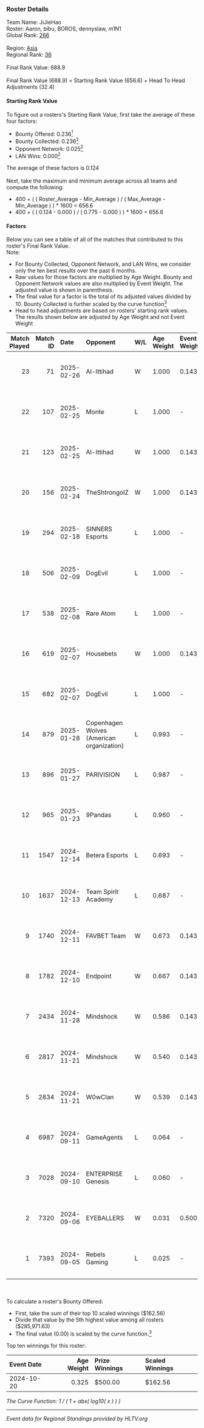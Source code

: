 ### Roster Details<br />
Team Name: JiJieHao<br />
Roster: Aaron, bibu, BOROS, dennyslaw, m1N1<br />
Global Rank: [266](../../standings_global_2025_02_28.md)<br />
<br />
Region: [Asia]( ../../standings_asia_2025_02_28.md)<br />
Regional Rank: [36]( ../../standings_asia_2025_02_28.md)<br />
<br />
Final Rank Value:  688.9<br />
<br />
Final Rank Value (688.9) = Starting Rank Value (656.6) + Head To Head Adjustments (32.4)<br />

#### Starting Rank Value<br />
To figure out a rosters's Starting Rank Value, first take the average of these four factors:<br />
- Bounty Offered: 0.236[<sup>1</sup>](#table2)
- Bounty Collected: 0.236[<sup>2</sup>](#table1)
- Opponent Network: 0.025[<sup>2</sup>](#table1)
- LAN Wins: 0.000[<sup>2</sup>](#table1)

The average of these factors is 0.124<br />
<br />
Next, take the maximum and minimum average across all teams and compute the following:<br />
- 400 + ( ( Roster_Average - Min_Average ) / ( Max_Average - Min_Average ) ) * 1600 = 656.6
- 400 + ( ( 0.124 - 0.000 ) / ( 0.775 - 0.000 ) ) * 1600 = 656.6


#### Factors<br />
Below you can see a table of all of the matches that contributed to this roster's Final Rank Value.<br />
Note:<br />

- For Bounty Collected, Opponent Network, and LAN Wins, we consider only the ten best results over the past 6 months.
- Raw values for those factors are multiplied by Age Weight. Bounty and Opponent Network values are also multiplied by Event Weight. The adjusted value is shown in parenthesis.
- The final value for a factor is the total of its adjusted values divided by 10. Bounty Collected is further scaled by the curve function[<sup>3</sup>](#curveFunction)
- Head to head adjustments are based on rosters' starting rank values. The results shown below are adjusted by Age Weight and not Event Weight
<span id="table1"></span><br />


| Match Played | Match ID | Date       | Opponent                                  | W/L | Age Weight | Event Weight | Bounty Collected | Opponent Network | LAN Wins  | H2H Adj. | Roster                                 |
| -: | -: | :- | :- | :- | :- | :- | :- | :- | :- | -: | :- |
|           23 |       71 | 2025-02-26 | Al-Ittihad                                | W   | 1.000      | 0.143        | 0.002 (0.000)    | 0.206 (0.029)    | 0 (0.000) |    16.72 | Aaron, bibu, BOROS, dennyslaw, m1N1    |
|           22 |      107 | 2025-02-25 | Monte                                     | L   | 1.000      | -            | -                | -                | -         |    -4.67 | Aaron, bibu, BOROS, dennyslaw, m1N1    |
|           21 |      123 | 2025-02-25 | Al-Ittihad                                | W   | 1.000      | 0.143        | 0.002 (0.000)    | 0.206 (0.029)    | 0 (0.000) |    17.80 | Aaron, bibu, BOROS, dennyslaw, m1N1    |
|           20 |      156 | 2025-02-24 | TheShtrongolZ                             | W   | 1.000      | 0.143        | 0.000 (0.000)    | 0.000 (0.000)    | 0 (0.000) |     5.98 | Aaron, bibu, BOROS, dennyslaw, m1N1    |
|           19 |      294 | 2025-02-18 | SINNERS Esports                           | L   | 1.000      | -            | -                | -                | -         |    -5.34 | Aaron, bibu, dennyslaw, ISSAA, m1N1    |
|           18 |      506 | 2025-02-09 | DogEvil                                   | L   | 1.000      | -            | -                | -                | -         |    -7.36 | Aaron, bibu, dennyslaw, ISSAA, m1N1    |
|           17 |      538 | 2025-02-08 | Rare Atom                                 | L   | 1.000      | -            | -                | -                | -         |    -5.67 | Aaron, bibu, dennyslaw, ISSAA, m1N1    |
|           16 |      619 | 2025-02-07 | Housebets                                 | W   | 1.000      | 0.143        | 0.002 (0.000)    | 0.275 (0.039)    | 0 (0.000) |    16.59 | Aaron, bibu, dennyslaw, ISSAA, m1N1    |
|           15 |      682 | 2025-02-07 | DogEvil                                   | L   | 1.000      | -            | -                | -                | -         |    -7.28 | Aaron, bibu, dennyslaw, ISSAA, m1N1    |
|           14 |      879 | 2025-01-28 | Copenhagen Wolves (American organization) | L   | 0.993      | -            | -                | -                | -         |    -6.46 | Aaron, bibu, dennyslaw, ISSAA, m1N1    |
|           13 |      896 | 2025-01-27 | PARIVISION                                | L   | 0.987      | -            | -                | -                | -         |   -13.47 | Aaron, bibu, dennyslaw, ISSAA, m1N1    |
|           12 |      965 | 2025-01-23 | 9Pandas                                   | L   | 0.960      | -            | -                | -                | -         |    -2.88 | Aaron, bibu, dennyslaw, ISSAA, m1N1    |
|           11 |     1547 | 2024-12-14 | Betera Esports                            | L   | 0.693      | -            | -                | -                | -         |    -8.28 | Aaron, bibu, dennyslaw, ISSAA, m1N1    |
|           10 |     1637 | 2024-12-13 | Team Spirit Academy                       | L   | 0.687      | -            | -                | -                | -         |    -2.83 | Aaron, bibu, dennyslaw, ISSAA, m1N1    |
|            9 |     1740 | 2024-12-11 | FAVBET Team                               | W   | 0.673      | 0.143        | 0.038 (0.004)    | 0.969 (0.093)    | 0 (0.000) |    17.16 | Aaron, bibu, dennyslaw, ISSAA, m1N1    |
|            8 |     1782 | 2024-12-10 | Endpoint                                  | W   | 0.667      | 0.143        | 0.010 (0.001)    | 0.417 (0.040)    | 0 (0.000) |    13.28 | Aaron, bibu, dennyslaw, ISSAA, m1N1    |
|            7 |     2434 | 2024-11-28 | Mindshock                                 | W   | 0.586      | 0.143        | 0.000 (0.000)    | 0.079 (0.007)    | 0 (0.000) |     3.66 | Aaron, bibu, dennyslaw, ISSAA, m1N1    |
|            6 |     2817 | 2024-11-21 | Mindshock                                 | W   | 0.540      | 0.143        | 0.000 (0.000)    | 0.079 (0.006)    | 0 (0.000) |     3.34 | Aaron, bibu, dennyslaw, ISSAA, m1N1    |
|            5 |     2834 | 2024-11-21 | W0wClan                                   | W   | 0.539      | 0.143        | 0.000 (0.000)    | 0.000 (0.000)    | 0 (0.000) |     3.25 | Aaron, bibu, dennyslaw, ISSAA, m1N1    |
|            4 |     6987 | 2024-09-11 | GameAgents                                | L   | 0.064      | -            | -                | -                | -         |    -0.73 | 0SAMAS, Aaron, bibu, dennyslaw, m1N1   |
|            3 |     7028 | 2024-09-10 | ENTERPRISE Genesis                        | L   | 0.060      | -            | -                | -                | -         |    -0.94 | Aaron, bibu, Chawzyyy, dennyslaw, Vegi |
|            2 |     7320 | 2024-09-06 | EYEBALLERS                                | W   | 0.031      | 0.500        | 0.022 (0.000)    | 0.334 (0.005)    | 0 (0.000) |     0.72 | 0SAMAS, Aaron, bibu, dennyslaw, m1N1   |
|            1 |     7393 | 2024-09-05 | Rebels Gaming                             | L   | 0.025      | -            | -                | -                | -         |    -0.23 | 0SAMAS, Aaron, bibu, dennyslaw, m1N1   |

<br />
<span id="table2"></span><br />
To calculate a roster's Bounty Offered:<br />

- First, take the sum of their top 10 scaled winnings ($162.56)
- Divide that value by the 5th highest value among all rosters ($285,971.63)
- The final value (0.00) is scaled by the curve function.[<sup>3</sup>](#curveFunction)

Top ten winnings for this roster:<br />

| Event Date | Age Weight | Prize Winnings | Scaled Winnings |
| :- | -: | :- | :- |
| 2024-10-20 |      0.325 | $500.00        | $162.56         |


<span id="curveFunction"></span>_The Curve Function: 1 / ( 1 + abs( log10( x ) ) )_<br />

---
_Event data for Regional Standings provided by HLTV.org_<br />
